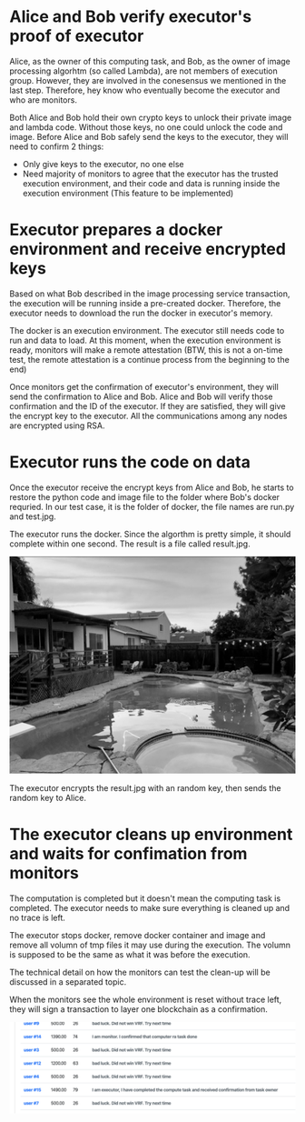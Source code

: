 # Alice and Bob verify executor's proof of executor
Alice, as the owner of this computing task, and Bob, as the owner of image processing algorhtm (so called Lambda), are not  members of execution group. However, they are involved in the conesensus we mentioned in the last step. Therefore, hey know who eventually become the executor and who are monitors.

Both Alice and Bob hold their own crypto keys to unlock their private image and lambda code. Without those keys, no one could unlock the code and image. Before Alice and Bob safely send the keys to the executor, they will need to confirm 2 things:
* Only give keys to the executor, no one else
* Need majority of monitors to agree that the executor has the trusted execution environment, and their code and data is running inside the execution environment (This feature to be implemented)

# Executor prepares a docker environment and receive encrypted keys
Based on what Bob described in the image processing service transaction, the execution will be running inside a pre-created docker. Therefore, the executor needs to download the run the docker in executor's memory. 

The docker is an execution environment. The executor still needs code to run and data to load. At this moment, when the execution environment is ready, monitors will make a remote attestation (BTW, this is not a on-time test, the remote attestation is a continue process from the beginning to the end)

Once monitors get the confirmation of executor's environment, they will send the confirmation to Alice and Bob. Alice and Bob will verify those confirmation and the ID of the executor. If they are satisfied, they will give the encrypt key to the executor. All the communications among any nodes are encrypted using RSA.

# Executor runs the code on data
Once the executor receive the encrypt keys from Alice and Bob, he starts to restore the python code and image file to the folder where Bob's docker requried. In our test case, it is the folder of docker, the file names are run.py and test.jpg.

The executor runs the docker. Since the algorthm is pretty simple, it should complete within one second. The result is a file called result.jpg.

![Result the black and white picture](./images/result.jpg)

The executor encrypts the result.jpg with an random key, then sends the random key to Alice.

# The executor cleans up environment and waits for confimation from monitors

The computation is completed but it doesn't mean the computing task is completed. The executor needs to make sure everything is cleaned up and no trace is left. 

The executor stops docker, remove docker container and image and remove all volumn of tmp files it may use during the execution. The volumn is supposed to be the same as what it was before the execution. 

The technical detail on how the monitors can test the clean-up will be discussed in a separated topic. 

When the monitors see the whole environment is reset without trace left, they will sign a transaction to layer one blockchain as a confirmation. 

![Execution completed](./images/executionComplete.png)


 


